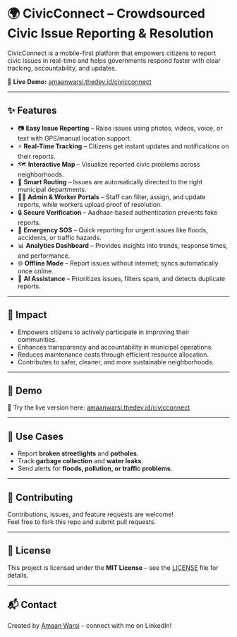 # 🌍 CivicConnect – Crowdsourced Civic Issue Reporting & Resolution

CivicConnect is a mobile-first platform that empowers citizens to report civic issues in real-time and helps governments respond faster with clear tracking, accountability, and updates.

🔗 **Live Demo:** [amaanwarsi.thedev.id/civicconnect](https://amaanwarsi.thedev.id/civicconnect)

---

## ✨ Features

- 📷 **Easy Issue Reporting** – Raise issues using photos, videos, voice, or text with GPS/manual location support.  
- ⚡ **Real-Time Tracking** – Citizens get instant updates and notifications on their reports.  
- 🗺️ **Interactive Map** – Visualize reported civic problems across neighborhoods.  
- 🏢 **Smart Routing** – Issues are automatically directed to the right municipal departments.  
- 👨‍💼 **Admin & Worker Portals** – Staff can filter, assign, and update reports, while workers upload proof of resolution.  
- 🔒 **Secure Verification** – Aadhaar-based authentication prevents fake reports.  
- 🚨 **Emergency SOS** – Quick reporting for urgent issues like floods, accidents, or traffic hazards.  
- 📊 **Analytics Dashboard** – Provides insights into trends, response times, and performance.  
- 🌐 **Offline Mode** – Report issues without internet; syncs automatically once online.  
- 🤖 **AI Assistance** – Prioritizes issues, filters spam, and detects duplicate reports.  

---

## 🎯 Impact

- Empowers citizens to actively participate in improving their communities.  
- Enhances transparency and accountability in municipal operations.  
- Reduces maintenance costs through efficient resource allocation.  
- Contributes to safer, cleaner, and more sustainable neighborhoods.  

---

## 🚀 Demo

🔗 Try the live version here: [amaanwarsi.thedev.id/civicconnect](https://amaanwarsi.thedev.id/civicconnect)  

---

## 📌 Use Cases

- Report **broken streetlights** and **potholes**.  
- Track **garbage collection** and **water leaks**.  
- Send alerts for **floods, pollution, or traffic problems**.  

---

## 🤝 Contributing

Contributions, issues, and feature requests are welcome!  
Feel free to fork this repo and submit pull requests.  

---

## 📜 License

This project is licensed under the **MIT License** – see the [LICENSE](LICENSE) file for details.  

---

## 📬 Contact
Created by [Amaan Warsi](https://www.linkedin.com/in/amaanwarsi) – connect with me on LinkedIn!
